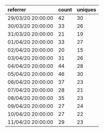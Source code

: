| referrer          | count | uniques |
| :---------------- | :---- | :------ |
| 29/03/20 20:00:00 | 42    | 30      |
| 30/03/20 20:00:00 | 33    | 26      |
| 31/03/20 20:00:00 | 21    | 19      |
| 01/04/20 20:00:00 | 33    | 27      |
| 02/04/20 20:00:00 | 20    | 15      |
| 03/04/20 20:00:00 | 31    | 26      |
| 04/04/20 20:00:00 | 44    | 28      |
| 05/04/20 20:00:00 | 46    | 30      |
| 06/04/20 20:00:00 | 37    | 23      |
| 07/04/20 20:00:00 | 28    | 21      |
| 08/04/20 20:00:00 | 35    | 23      |
| 09/04/20 20:00:00 | 27    | 24      |
| 10/04/20 20:00:00 | 27    | 22      |
| 11/04/20 20:00:00 | 29    | 23      |